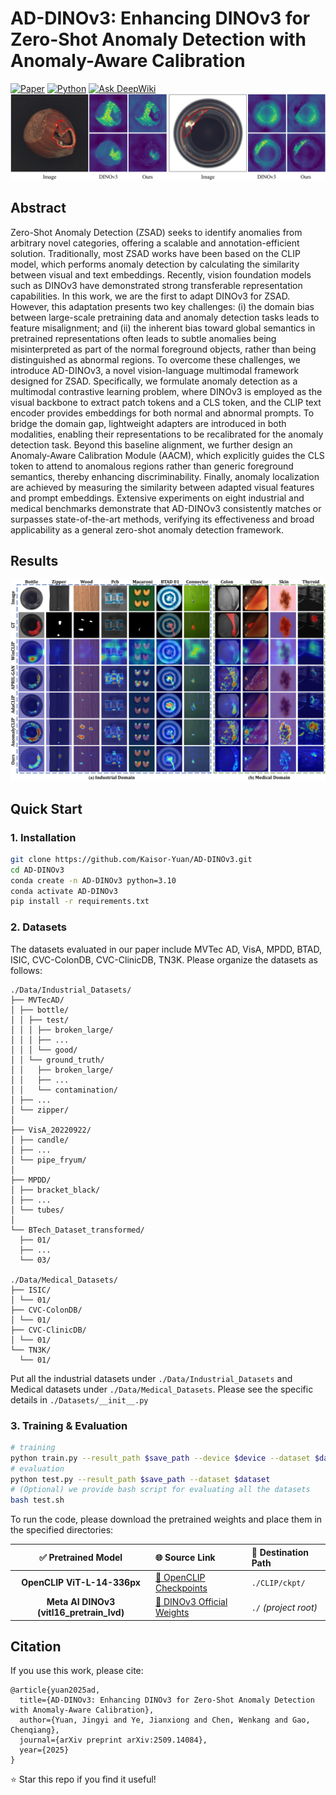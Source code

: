# AD-DINOv3: Enhancing DINOv3 for Zero-Shot Anomaly Detection with Anomaly-Aware Calibration

[![Paper](https://img.shields.io/badge/Paper-arXiv%3A2509.14084-b31b1b.svg)](https://arxiv.org/abs/2509.14084)
[![Python](https://img.shields.io/badge/Python-3.10%2B-blue.svg)](https://www.python.org/)
[![Ask DeepWiki](https://deepwiki.com/badge.svg)](https://deepwiki.com/apprisi/AD-DINOv3)
![](asset/comparison.png)


## Abstract
Zero-Shot Anomaly Detection (ZSAD) seeks to identify anomalies from arbitrary novel categories, offering a scalable and annotation-efficient solution. Traditionally, most ZSAD works have been based on the CLIP model, which performs anomaly detection by calculating the similarity between visual and text embeddings. Recently, vision foundation models such as DINOv3 have demonstrated strong transferable representation capabilities. In this work, we are the first to adapt DINOv3 for ZSAD. However, this adaptation presents two key challenges: (i) the domain bias between large-scale pretraining data and anomaly detection tasks leads to feature misalignment; and (ii) the inherent bias toward global semantics in pretrained representations often leads to subtle anomalies being misinterpreted as part of the normal foreground objects, rather than being distinguished as abnormal regions. To overcome these challenges, we introduce AD-DINOv3, a novel vision-language multimodal framework designed for ZSAD. Specifically, we formulate anomaly detection as a multimodal contrastive learning problem, where DINOv3 is employed as the visual backbone to extract patch tokens and a CLS token, and the CLIP text encoder provides embeddings for both normal and abnormal prompts. To bridge the domain gap, lightweight adapters are introduced in both modalities, enabling their representations to be recalibrated for the anomaly detection task. Beyond this baseline alignment, we further design an Anomaly-Aware Calibration Module (AACM), which explicitly guides the CLS token to attend to anomalous regions rather than generic foreground semantics, thereby enhancing discriminability. Finally, anomaly localization are achieved by measuring the similarity between adapted visual features and prompt embeddings. Extensive experiments on eight industrial and medical benchmarks demonstrate that AD-DINOv3 consistently matches or surpasses state-of-the-art methods, verifying its effectiveness and broad applicability as a general zero-shot anomaly detection framework.

## Results
![](asset/visualization.png)

## Quick Start 
### 1. Installation  
```bash
git clone https://github.com/Kaisor-Yuan/AD-DINOv3.git
cd AD-DINOv3
conda create -n AD-DINOv3 python=3.10  
conda activate AD-DINOv3  
pip install -r requirements.txt  
```
### 2. Datasets
The datasets evaluated in our paper include MVTec AD, VisA, MPDD, BTAD, ISIC, CVC-ColonDB, CVC-ClinicDB, TN3K. Please organize the datasets as follows:
```
./Data/Industrial_Datasets/
├── MVTecAD/
│ ├── bottle/
│ │ ├── test/
│ │ │ ├── broken_large/
│ │ │ ├── ...
│ │ │ └── good/
│ │ └── ground_truth/
│ │   ├── broken_large/
│ │   ├── ...
│ │   └── contamination/
│ ├── ...
│ └── zipper/
│
├── VisA_20220922/
│ ├── candle/
│ ├── ...
│ └── pipe_fryum/
│
├── MPDD/
│ ├── bracket_black/
│ ├── ...
│ └── tubes/
│
└── BTech_Dataset_transformed/
  ├── 01/
  ├── ...
  └── 03/

./Data/Medical_Datasets/
├── ISIC/
│ └── 01/
├── CVC-ColonDB/
│ └── 01/
├── CVC-ClinicDB/
│ └── 01/
└── TN3K/
  └── 01/
```

Put all the industrial datasets under ``./Data/Industrial_Datasets`` and Medical datasets under ``./Data/Medical_Datasets``. Please see the specific details in ``./Datasets/__init__.py``

### 3. Training & Evaluation
```bash
# training
python train.py --result_path $save_path --device $device --dataset $dataset
# evaluation
python test.py --result_path $save_path --dataset $dataset
# (Optional) we provide bash script for evaluating all the datasets
bash test.sh
```
To run the code, please download the pretrained weights and place them in the specified directories:

| ✅ **Pretrained Model** | 🌐 **Source Link** | 📁 **Destination Path** |
|:-----------------------:|:------------------|:------------------------|
| **OpenCLIP ViT-L-14-336px** | [🔗 OpenCLIP Checkpoints](https://github.com/mlfoundations/open_clip) | `./CLIP/ckpt/` |
| **Meta AI DINOv3 (vitl16_pretrain_lvd)** | [🔗 DINOv3 Official Weights](https://github.com/facebookresearch/dinov3) | `./` *(project root)* |


## Citation
If you use this work, please cite:
```
@article{yuan2025ad,
  title={AD-DINOv3: Enhancing DINOv3 for Zero-Shot Anomaly Detection with Anomaly-Aware Calibration},
  author={Yuan, Jingyi and Ye, Jianxiong and Chen, Wenkang and Gao, Chenqiang},
  journal={arXiv preprint arXiv:2509.14084},
  year={2025}
}
```

⭐ Star this repo if you find it useful!
